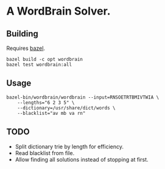 # A WordBrain Solver.

## Building

Requires [bazel](http://bazel.io).

```
bazel build -c opt wordbrain
bazel test wordbrain:all
```

## Usage

```
bazel-bin/wordbrain/wordbrain --input=RNSOETRTBMIVTWIA \
	--lengths="6 2 3 5" \
	--dictionary=/usr/share/dict/words \ 
	--blacklist="av mb va rn"
```

## TODO

- Split dictionary trie by length for efficiency.
- Read blacklist from file.
- Allow finding all solutions instead of stopping at first.

